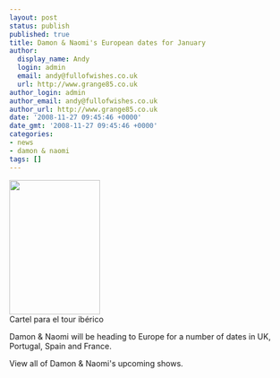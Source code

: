 ```yaml
---
layout: post
status: publish
published: true
title: Damon & Naomi's European dates for January
author:
  display_name: Andy
  login: admin
  email: andy@fullofwishes.co.uk
  url: http://www.grange85.co.uk
author_login: admin
author_email: andy@fullofwishes.co.uk
author_url: http://www.grange85.co.uk
date: '2008-11-27 09:45:46 +0000'
date_gmt: '2008-11-27 09:45:46 +0000'
categories:
- news
- damon & naomi
tags: []
---
```

<div class="imagebox-a"><a title="Gira de Damon & Naomi, by damagedgoods2006" alt="Gira de Damon & Naomi, by damagedgoods2006" href="http://flickr.com/photos/damagedgoods2006/3060410163/"><img src="https://farm4.static.flickr.com/3174/3060410163_5ed70f8223_m.jpg" width="162" height="240"></a><br/>Cartel para el tour ibérico</div>
<p>Damon & Naomi will be heading to Europe for a number of dates in UK, Portugal, Spain and France.</p>
<p><span class="removed_link" title="https://www.fullofwishes.co.uk/database/upcoming/damon_and_naomi/">View all of Damon & Naomi's upcoming shows</span>.</p>
